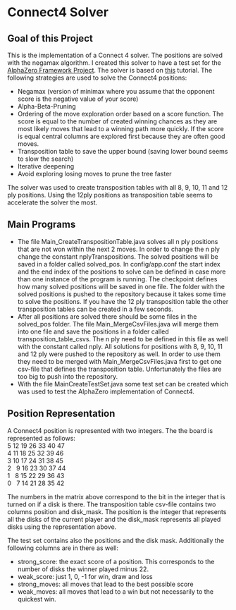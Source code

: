 # Connect4 Solver


## Goal of this Project
This is the implementation of a Connect 4 solver. The positions are solved with the negamax algorithm. I created this solver to have a test set for the [AlphaZero Framework Project](https://github.com/13rian/alpha-zero-framework). The solver is based on [this](http://blog.gamesolver.org/) tutorial. The following strategies are used to solve the Connect4 positions:
- Negamax (version of minimax where you assume that the opponent score is the negative value of your score)  
- Alpha-Beta-Pruning   
- Ordering of the move exploration order based on a score function. The score is equal to the number of created
  winning chances as they are most likely moves that lead to a winning path more quickly. If the score is equal
  central columns are explored first because they are often good moves.  
- Transposition table to save the upper bound (saving lower bound seems to slow the search)  
- Iterative deepening  
- Avoid exploring losing moves to prune the tree faster	 

The solver was used to create transposition tables with all 8, 9, 10, 11 and 12 ply positions. Using the 12ply positions as transposition table seems to accelerate the solver the most. 


## Main Programs
- The file Main_CreateTranspositionTable.java solves all n ply positions that are not won within the next 2 moves. In order to change the n ply change the constant nplyTranspositions. The solved positions will be saved in a folder called solved_pos. In config/app.conf the start index and the end index of the positions to solve can be defined in case more than one instance of the program is running. The checkpoint defines how many solved positions will be saved in one file. The folder with the solved positions is pushed to the repository because it takes some time to solve the positions. If you have the 12 ply transposition table the other transposition tables can be created in a few seconds.  
- After all positions are solved there should be some files in the solved_pos folder. The file Main_MergeCsvFiles.java will merge them into one file and save the positions in a folder called transposition_table_csvs. The n ply need to be defined in this file as well with the constant called nply. All solutions for positions with 8, 9, 10, 11 and 12 ply were pushed to the repository as well. In order to use them they need to be merged with Main_MergeCsvFiles.java first to get one csv-file that defines the transposition table. Unfortunately the files are too big to push into the repository. 
- With the file MainCreateTestSet.java some test set can be created which was used to test the AlphaZero implementation of Connect4.


## Position Representation
A Connect4 position is represented with two integers. The the board is represented as follows:  
5 12 19 26 33 40 47  
4 11 18 25 32 39 46  
3 10 17 24 31 38 45  
2 &nbsp; 9 16 23 30 37 44  
1 &nbsp; 8 15 22 29 36 43  
0 &nbsp; 7 14 21 28 35 42  

The numbers in the matrix above correspond to the bit in the integer that is turned on if a disk is there. The transposition table csv-file contains two columns position and disk_mask. The position is the integer that represents all the disks of the current player and the disk_mask represents all played disks using the representation above. 

The test set contains also the positions and the disk mask. Additionally the following columns are in there as well:
- strong_score: the exact score of a position. This corresponds to the number of disks the winner played minus 22.
- weak_score: just 1, 0, -1 for win, draw and loss
- strong_moves: all moves that lead to the best possible score
- weak_moves: all moves that lead to a win but not necessarily to the quickest win.
